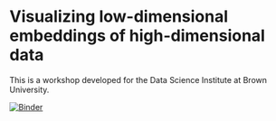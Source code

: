# Visualizing low-dimensional embeddings of high-dimensional data

This is a workshop developed for the Data Science Institute at Brown University.

[![Binder](https://mybinder.org/badge_logo.svg)](https://mybinder.org/v2/gh/diazale/2025_dscov_workshop/HEAD)
